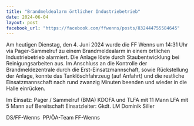 ```yaml
---
title: "Brandmeldealarm örtlicher Industriebetrieb"
date: 2024-06-04
layout: post
facebook_url: "https://facebook.com/ffwenns/posts/832444755584645"
---
```


Am heutigen Dienstag, den 4. Juni 2024 wurde die FF Wenns um 14:31 Uhr via Pager-Sammelruf zu einem Brandmeldealarm in einem örtlichen Industriebetrieb alarmiert. Die Anlage löste durch Staubentwicklung bei Reinigungsarbeiten aus. Im Anschluss an die Kontrolle der Brandmeldezentrale durch die Erst-Einsatzmannschaft, sowie Rückstellung der Anlage, konnte das Tanklöschfahrzeug (auf Anfahrt) und die restliche Einsatzmannschaft nach rund zwanzig Minuten beenden und wieder in die Halle einrücken. 

Im Einsatz:
 Pager / Sammelruf (BMA) 
 KDOFA und TLFA mit 11 Mann
 LFA mit 5 Mann auf Bereitschaft
 Einsatzleiter: Gkdt. LM Dominik Siller

 DS/FF-Wenns
️ PP/ÖA-Team FF-Wenns